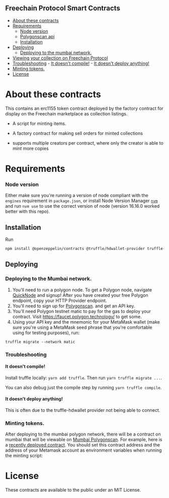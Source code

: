 ## Freechain Protocol Smart Contracts

- [About these contracts](#about-these-contracts)
- [Requirements](#requirements)
    - [Node version](#node-version)
    - [Polygonscan api](#polygon-api-key)
    - [Installation](#installation)
- [Deploying](#deploying)
    - [Deploying to the mumbai network.](#deploying-to-the-mumbai-network)
- [Viewing your collection on Freechain Protocol](#viewing-your-collections-on-freechain)
- [Troubleshooting](#troubleshooting)
      - [It doesn't compile!](#it-doesnt-compile)
      - [It doesn't deploy anything!](#it-doesnt-deploy-anything)
- [Minting tokens.](#minting-tokens)
- [License](#license)


# About these contracts

This contains an erc1155 token contract deployed by the factory contract for display on the Freechain marketplace as collection listings.
- A script for minting items.
- A factory contract for making sell orders for minted collections

- supports multiple creators per contract, where only the creator is able to mint more copies


# Requirements

### Node version

Either make sure you're running a version of node compliant with the `engines` requirement in `package.json`, or install Node Version Manager [`nvm`](https://github.com/creationix/nvm) and run `nvm use` to use the correct version of node (version 16.16.0 worked better with this repo).

## Installation

Run
```bash
npm install @openzeppelin/contracts @truffle/hdwallet-provider truffle-plugin-verify
```

## Deploying

### Deploying to the Mumbai network.

1. You'll need to run a polygon node. To get a Polygon node, navigate [QuickNode](https://www.quicknode.com) and signup! After you have created your free Polygon endpoint, copy your HTTP Provider endpoint.
2. You'll need to sign up for [Polygonscan](https://polygonscan.com/register). and get an API key.
3. You'll need Polygon testnet matic to pay for the gas to deploy your contract. Visit https://faucet.polygon.technology/ to get some.
4. Using your API key and the mnemonic for your MetaMask wallet (make sure you're using a MetaMask seed phrase that you're comfortable using for testing purposes), run:

```
truffle migrate --network matic
```

### Troubleshooting

#### It doesn't compile!
Install truffle locally: `yarn add truffle`. Then run `yarn truffle migrate ...`.

You can also debug just the compile step by running `yarn truffle compile`.

#### It doesn't deploy anything!
This is often due to the truffle-hdwallet provider not being able to connect. 

### Minting tokens.

After deploying to the mumbai polygon network, there will be a contract on mumbai that will be viewable on [Mumbai Polygonscan](https://mumbai.polygonscan.com/). For example, here is a [recently deployed contract](). You should set this contract address and the address of your Metamask account as environment variables when running the minting script:

# License

These contracts are available to the public under an MIT License.
